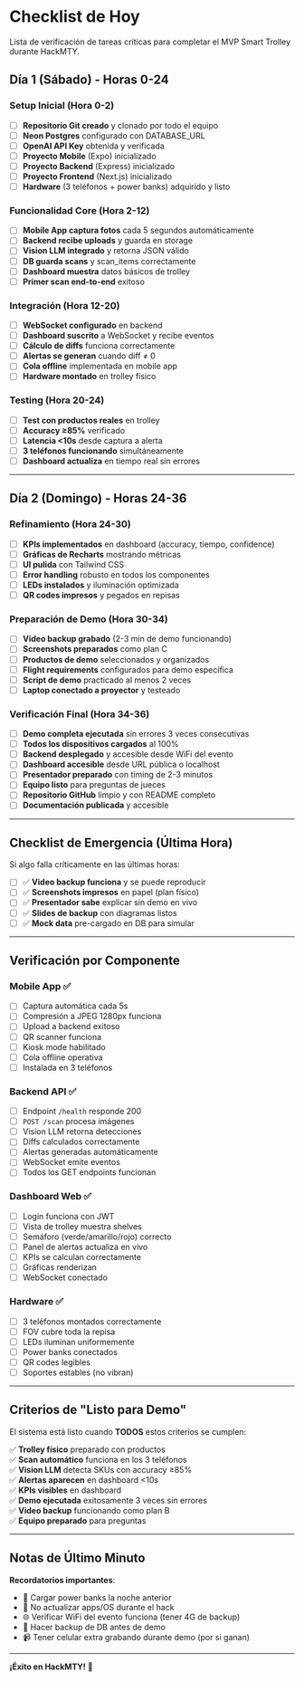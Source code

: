 # Checklist de Hoy

Lista de verificación de tareas críticas para completar el MVP Smart Trolley durante HackMTY.

## Día 1 (Sábado) - Horas 0-24

### Setup Inicial (Hora 0-2)

- [ ] **Repositorio Git creado** y clonado por todo el equipo
- [ ] **Neon Postgres** configurado con DATABASE_URL
- [ ] **OpenAI API Key** obtenida y verificada
- [ ] **Proyecto Mobile** (Expo) inicializado
- [ ] **Proyecto Backend** (Express) inicializado  
- [ ] **Proyecto Frontend** (Next.js) inicializado
- [ ] **Hardware** (3 teléfonos + power banks) adquirido y listo

### Funcionalidad Core (Hora 2-12)

- [ ] **Mobile App captura fotos** cada 5 segundos automáticamente
- [ ] **Backend recibe uploads** y guarda en storage
- [ ] **Vision LLM integrado** y retorna JSON válido
- [ ] **DB guarda scans** y scan_items correctamente
- [ ] **Dashboard muestra** datos básicos de trolley
- [ ] **Primer scan end-to-end** exitoso

### Integración (Hora 12-20)

- [ ] **WebSocket configurado** en backend
- [ ] **Dashboard suscrito** a WebSocket y recibe eventos
- [ ] **Cálculo de diffs** funciona correctamente
- [ ] **Alertas se generan** cuando diff ≠ 0
- [ ] **Cola offline** implementada en mobile app
- [ ] **Hardware montado** en trolley físico

### Testing (Hora 20-24)

- [ ] **Test con productos reales** en trolley
- [ ] **Accuracy ≥85%** verificado
- [ ] **Latencia <10s** desde captura a alerta
- [ ] **3 teléfonos funcionando** simultáneamente
- [ ] **Dashboard actualiza** en tiempo real sin errores

---

## Día 2 (Domingo) - Horas 24-36

### Refinamiento (Hora 24-30)

- [ ] **KPIs implementados** en dashboard (accuracy, tiempo, confidence)
- [ ] **Gráficas de Recharts** mostrando métricas
- [ ] **UI pulida** con Tailwind CSS
- [ ] **Error handling** robusto en todos los componentes
- [ ] **LEDs instalados** y iluminación optimizada
- [ ] **QR codes impresos** y pegados en repisas

### Preparación de Demo (Hora 30-34)

- [ ] **Video backup grabado** (2-3 min de demo funcionando)
- [ ] **Screenshots preparados** como plan C
- [ ] **Productos de demo** seleccionados y organizados
- [ ] **Flight requirements** configurados para demo específica
- [ ] **Script de demo** practicado al menos 2 veces
- [ ] **Laptop conectado a proyector** y testeado

### Verificación Final (Hora 34-36)

- [ ] **Demo completa ejecutada** sin errores 3 veces consecutivas
- [ ] **Todos los dispositivos cargados** al 100%
- [ ] **Backend desplegado** y accesible desde WiFi del evento
- [ ] **Dashboard accesible** desde URL pública o localhost
- [ ] **Presentador preparado** con timing de 2-3 minutos
- [ ] **Equipo listo** para preguntas de jueces
- [ ] **Repositorio GitHub** limpio y con README completo
- [ ] **Documentación publicada** y accesible

---

## Checklist de Emergencia (Última Hora)

Si algo falla críticamente en las últimas horas:

- [ ] ✅ **Video backup funciona** y se puede reproducir
- [ ] ✅ **Screenshots impresos** en papel (plan físico)
- [ ] ✅ **Presentador sabe** explicar sin demo en vivo
- [ ] ✅ **Slides de backup** con diagramas listos
- [ ] ✅ **Mock data** pre-cargado en DB para simular

---

## Verificación por Componente

### Mobile App ✅
- [ ] Captura automática cada 5s
- [ ] Compresión a JPEG 1280px funciona
- [ ] Upload a backend exitoso
- [ ] QR scanner funciona
- [ ] Kiosk mode habilitado
- [ ] Cola offline operativa
- [ ] Instalada en 3 teléfonos

### Backend API ✅
- [ ] Endpoint `/health` responde 200
- [ ] `POST /scan` procesa imágenes
- [ ] Vision LLM retorna detecciones
- [ ] Diffs calculados correctamente
- [ ] Alertas generadas automáticamente
- [ ] WebSocket emite eventos
- [ ] Todos los GET endpoints funcionan

### Dashboard Web ✅
- [ ] Login funciona con JWT
- [ ] Vista de trolley muestra shelves
- [ ] Semáforo (verde/amarillo/rojo) correcto
- [ ] Panel de alertas actualiza en vivo
- [ ] KPIs se calculan correctamente
- [ ] Gráficas renderizan
- [ ] WebSocket conectado

### Hardware ✅
- [ ] 3 teléfonos montados correctamente
- [ ] FOV cubre toda la repisa
- [ ] LEDs iluminan uniformemente
- [ ] Power banks conectados
- [ ] QR codes legibles
- [ ] Soportes estables (no vibran)

---

## Criterios de "Listo para Demo"

El sistema está listo cuando **TODOS** estos criterios se cumplen:

✅ **Trolley físico** preparado con productos  
✅ **Scan automático** funciona en los 3 teléfonos  
✅ **Vision LLM** detecta SKUs con accuracy ≥85%  
✅ **Alertas aparecen** en dashboard <10s  
✅ **KPIs visibles** en dashboard  
✅ **Demo ejecutada** exitosamente 3 veces sin errores  
✅ **Video backup** funcionando como plan B  
✅ **Equipo preparado** para preguntas

---

## Notas de Último Minuto

**Recordatorios importantes**:
- 🔋 Cargar power banks la noche anterior
- 📱 No actualizar apps/OS durante el hack
- 🌐 Verificar WiFi del evento funciona (tener 4G de backup)
- 💾 Hacer backup de DB antes de demo
- 📹 Tener celular extra grabando durante demo (por si ganan)

---

**¡Éxito en HackMTY! 🚀**

